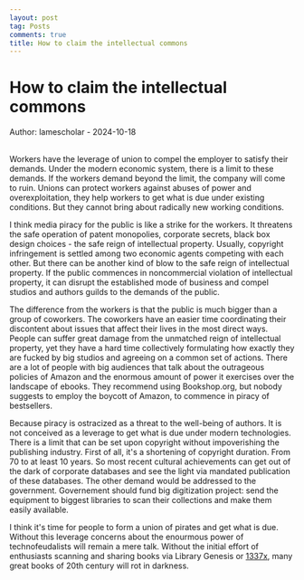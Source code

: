 ```yaml
---
layout: post
tag: Posts
comments: true
title: How to claim the intellectual commons
---
```


# How to claim the intellectual commons

Author: lamescholar - 2024-10-18
<br><br>

Workers have the leverage of union to compel the employer to satisfy their demands. Under the modern economic system, there is a limit to these demands. If the workers demand beyond the limit, the company will come to ruin. Unions can protect workers against abuses of power and overexploitation, they help workers to get what is due under existing conditions. But they cannot bring about radically new working conditions.

I think media piracy for the public is like a strike for the workers. It threatens the safe operation of patent monopolies, corporate secrets, black box design choices - the safe reign of intellectual property. Usually, copyright infringement is settled among two economic agents competing with each other. But there can be another kind of blow to the safe reign of intellectual property. If the public commences in noncommercial violation of intellectual property, it can disrupt the established mode of business and compel studios and authors guilds to the demands of the public.

The difference from the workers is that the public is much bigger than a group of coworkers. The coworkers have an easier time coordinating their discontent about issues that affect their lives in the most direct ways. People can suffer great damage from the unmatched reign of intellectual property, yet they have a hard time collectively formulating how exactly they are fucked by big studios and agreeing on a common set of actions. There are a lot of people with big audiences that talk about the outrageous policies of Amazon and the enormous amount of power it exercises over the landscape of ebooks. They recommend using Bookshop.org, but nobody suggests to employ the boycott of Amazon, to commence in piracy of bestsellers.

Because piracy is ostracized as a threat to the well-being of authors. It is not conceived as a leverage to get what is due under modern technologies. There is a limit that can be set upon copyright without impoverishing the publishing industry. First of all, it's a shortening of copyright duration. From 70 to at least 10 years. So most recent cultural achievements can get out of the dark of corporate databases and see the light via mandated publication of these databases. The other demand would be addressed to the government. Governement should fund big digitization project: send the equipment to biggest libraries to scan their collections and make them easily available.

I think it's time for people to form a union of pirates and get what is due. Without this leverage concerns about the enourmous power of technofeudalists will remain a mere talk. Without the initial effort of enthusiasts scanning and sharing books via Library Genesis or [1337x](https://1337x.to/user/workerbee/), many great books of 20th century will rot in darkness.